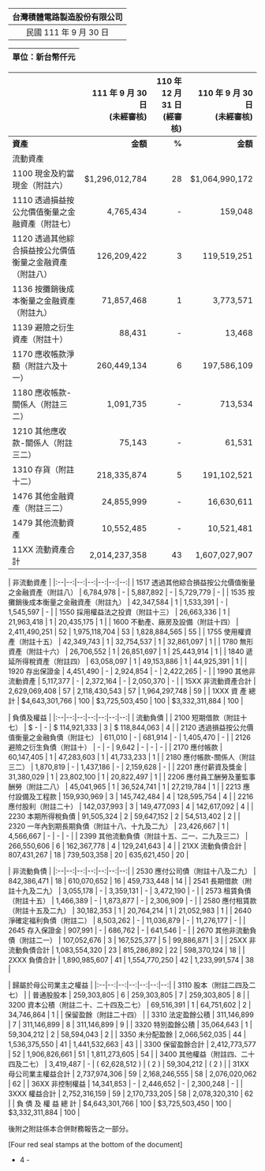 | 台灣積體電路製造股份有限公司 |
|:---:|
| 民國 111 年 9 月 30 日 |

| 單位：新台幣仟元 |
|:---:|

| | 111 年 9 月 30 日<br>(未經審核) | 110 年 12 月 31 日<br>(經審核) | 110 年 9 月 30 日<br>(未經審核) |
|:--|--:|--:|--:|
| **資產** | **金額** | **%** | **金額** | **%** | **金額** | **%** |
| 流動資產 |
| 1100 現金及約當現金（附註六） | $1,296,012,784 | 28 | $1,064,990,172 | 29 | $ 833,811,966 | 26 |
| 1110 透過損益按公允價值衡量之金融資產（附註七） | 4,765,434 | - | 159,048 | - | 33,956 | - |
| 1120 透過其他綜合損益按公允價值衡量之金融資產（附註八） | 126,209,422 | 3 | 119,519,251 | 3 | 121,935,878 | 4 |
| 1136 按攤銷後成本衡量之金融資產（附註九） | 71,857,468 | 1 | 3,773,571 | - | - | - |
| 1139 避險之衍生資產（附註十） | 88,431 | - | 13,468 | - | 37,769 | - |
| 1170 應收帳款淨額（附註六及十一） | 260,449,134 | 6 | 197,586,109 | 5 | 186,309,080 | 6 |
| 1180 應收帳款-關係人（附註三二） | 1,091,735 | - | 713,534 | - | 857,744 | - |
| 1210 其他應收款-關係人（附註三二） | 75,143 | - | 61,531 | - | 73,090 | - |
| 1310 存貨（附註十二） | 218,335,874 | 5 | 191,102,521 | 5 | 182,233,752 | 5 |
| 1476 其他金融資產（附註三二） | 24,855,999 | - | 16,630,611 | 1 | 14,007,812 | - |
| 1479 其他流動資產 | 10,552,485 | - | 10,521,481 | - | 11,536,728 | - |
| 11XX 流動資產合計 | 2,014,237,358 | 43 | 1,607,027,907 | 43 | 1,370,639,169 | 41 |

| 非流動資產 |
|:--|--:|--:|--:|--:|--:|--:|
| 1517 透過其他綜合損益按公允價值衡量之金融資產（附註八） | 6,784,978 | - | 5,887,892 | - | 5,729,779 | - |
| 1535 按攤銷後成本衡量之金融資產（附註九） | 42,347,584 | 1 | 1,533,391 | - | 1,545,597 | - |
| 1550 採用權益法之投資（附註十三） | 26,663,336 | 1 | 21,963,418 | 1 | 20,435,175 | 1 |
| 1600 不動產、廠房及設備（附註十四） | 2,411,490,251 | 52 | 1,975,118,704 | 53 | 1,828,884,565 | 55 |
| 1755 使用權資產（附註十五） | 42,349,743 | 1 | 32,754,537 | 1 | 32,861,097 | 1 |
| 1780 無形資產（附註十六） | 26,706,552 | 1 | 26,851,697 | 1 | 25,443,914 | 1 |
| 1840 遞延所得稅資產（附註四） | 63,058,097 | 1 | 49,153,886 | 1 | 44,925,391 | 1 |
| 1920 存出保證金 | 4,451,490 | - | 2,924,854 | - | 2,422,265 | - |
| 1990 其他非流動資產 | 5,117,377 | - | 2,372,164 | - | 2,050,370 | - |
| 15XX 非流動資產合計 | 2,629,069,408 | 57 | 2,118,430,543 | 57 | 1,964,297,748 | 59 |
| 1XXX 資 產 總 計 | $4,643,301,766 | 100 | $3,725,503,450 | 100 | $3,332,311,884 | 100 |

| 負債及權益 |
|:--|--:|--:|--:|--:|--:|--:|
| 流動負債 |
| 2100 短期借款（附註十七） | $ - | - | $ 114,921,333 | 3 | $ 118,844,063 | 4 |
| 2120 透過損益按公允價值衡量之金融負債（附註七） | 611,010 | - | 681,914 | - | 1,405,470 | - |
| 2126 避險之衍生負債（附註十） | - | - | 9,642 | - | - | - |
| 2170 應付帳款 | 60,147,405 | 1 | 47,283,603 | 1 | 41,733,233 | 1 |
| 2180 應付帳款-關係人（附註三二） | 1,870,819 | - | 1,437,186 | - | 2,159,628 | - |
| 2201 應付薪資及獎金 | 31,380,029 | 1 | 23,802,100 | 1 | 20,822,497 | 1 |
| 2206 應付員工酬勞及董監事酬勞（附註二八） | 45,041,965 | 1 | 36,524,741 | 1 | 27,219,784 | 1 |
| 2213 應付設備及工程款 | 159,930,969 | 3 | 145,742,484 | 4 | 128,595,754 | 4 |
| 2216 應付股利（附註二十） | 142,037,993 | 3 | 149,477,093 | 4 | 142,617,092 | 4 |
| 2230 本期所得稅負債 | 91,505,324 | 2 | 59,647,152 | 2 | 54,513,402 | 2 |
| 2320 一年內到期長期負債（附註十八、十九及二九） | 23,426,667 | 1 | 4,566,667 | - | - | - |
| 2399 其他流動負債（附註十五、二一、二九及三二） | 266,550,606 | 6 | 162,367,778 | 4 | 129,241,643 | 4 |
| 21XX 流動負債合計 | 807,431,267 | 18 | 739,503,358 | 20 | 635,621,450 | 20 |

| 非流動負債 |
|:--|--:|--:|--:|--:|--:|--:|
| 2530 應付公司債（附註十八及二九） | 842,386,471 | 18 | 610,070,652 | 16 | 459,733,448 | 14 |
| 2541 長期借款（附註十九及二九） | 3,055,178 | - | 3,359,131 | - | 3,472,190 | - |
| 2573 租賃負債（附註十五） | 1,466,389 | - | 1,873,877 | - | 2,306,909 | - |
| 2580 應付租賃款（附註十五及二九） | 30,182,353 | 1 | 20,764,214 | 1 | 21,052,983 | 1 |
| 2640 淨確定福利負債（附註二） | 8,503,262 | - | 11,036,879 | - | 11,276,177 | - |
| 2645 存入保證金 | 907,991 | - | 686,762 | - | 641,546 | - |
| 2670 其他非流動負債（附註二一） | 107,052,676 | 3 | 167,525,377 | 5 | 99,886,871 | 3 |
| 25XX 非流動負債合計 | 1,083,554,320 | 23 | 815,286,892 | 22 | 598,370,124 | 18 |
| 2XXX 負債合計 | 1,890,985,607 | 41 | 1,554,770,250 | 42 | 1,233,991,574 | 38 |

| 歸屬於母公司業主之權益 |
|:--|--:|--:|--:|--:|--:|--:|
| 3110 股本（附註二四及二七） |
| 普通股股本 | 259,303,805 | 6 | 259,303,805 | 7 | 259,303,805 | 8 |
| 3200 資本公積（附註二十、二十四及二七） | 69,516,391 | 1 | 64,751,602 | 2 | 34,746,864 | 1 |
| 保留盈餘（附註二十四） |
| 3310 法定盈餘公積 | 311,146,899 | 7 | 311,146,899 | 8 | 311,146,899 | 9 |
| 3320 特別盈餘公積 | 35,064,643 | 1 | 59,304,212 | 2 | 58,594,043 | 2 |
| 3350 未分配盈餘 | 2,066,562,035 | 44 | 1,536,375,550 | 41 | 1,441,532,663 | 43 |
| 3300 保留盈餘合計 | 2,412,773,577 | 52 | 1,906,826,661 | 51 | 1,811,273,605 | 54 |
| 3400 其他權益（附註四、二十四及二七） | 3,419,487 | - | ( 62,628,512 ) | ( 2 ) | 59,304,212 | ( 2 ) |
| 31XX 母公司業主權益合計 | 2,737,974,306 | 59 | 2,168,246,555 | 58 | 2,076,020,062 | 62 |
| 36XX 非控制權益 | 14,341,853 | - | 2,446,652 | - | 2,300,248 | - |
| 3XXX 權益合計 | 2,752,316,159 | 59 | 2,170,733,205 | 58 | 2,078,320,310 | 62 |
| 負 債 及 權 益 總 計 | $4,643,301,766 | 100 | $3,725,503,450 | 100 | $3,332,311,884 | 100 |

後附之附註係本合併財務報告之一部分。

[Four red seal stamps at the bottom of the document]

- 4 -